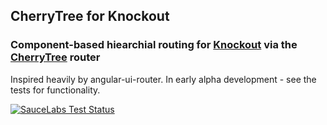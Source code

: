 ## CherryTree for Knockout

### Component-based hiearchial routing for [Knockout](http://knockoutjs.com) via the [CherryTree](https://github.com/QubitProducts/cherrytree) router

Inspired heavily by angular-ui-router. In early alpha development - see the tests for functionality.

[![SauceLabs Test Status](https://saucelabs.com/browser-matrix/nathanboktae.svg)](https://saucelabs.com/u/nathanboktae)
